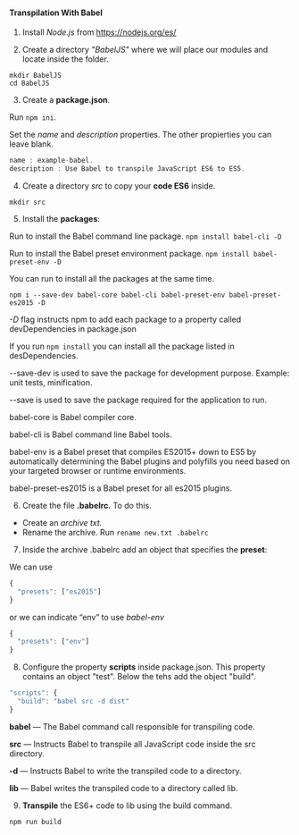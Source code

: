 #### Transpilation With Babel ####

1. Install *Node.js* from <https://nodejs.org/es/>

2. Create a directory *"BabelJS"* where we will place our modules and locate inside the folder.

  ~~~
  mkdir BabelJS
  cd BabelJS
  ~~~

3. Create a __package.json__. 
  
  Run `npm ini`.

  Set the *name* and *description* properties. The other propierties you can leave blank.
    
  ```javascript
  name : example-babel.
  description : Use Babel to transpile JavaScript ES6 to ES5.
  ```
    
4. Create a directory *src* to copy your __code ES6__ inside.

  `mkdir src`

5. Install the __packages__:

  Run to install the Babel command line package.
  `npm install babel-cli -D`

  Run to install the Babel preset environment package.
  `npm install babel-preset-env -D`

  You can run to install all the packages at the same time.

  `npm i --save-dev babel-core babel-cli babel-preset-env babel-preset-es2015 -D`

  *-D* flag instructs npm to add each package to a property called devDependencies in package.json

  If you run `npm install` you can install all the package listed in desDependencies.


  --save-dev is used to save the package for development purpose. Example: unit tests, minification.
  
  --save is used to save the package required for the application to run.
  
  babel-core is Babel compiler core.
  
  babel-cli is Babel command line Babel tools.
  
  babel-env is a Babel preset that compiles ES2015+ down to ES5 by automatically determining the Babel plugins and polyfills you need based on your targeted browser or runtime environments.
  
  babel-preset-es2015 is a Babel preset for all es2015 plugins.

6. Create the file __.babelrc.__ To do this.
  - Create an *archive txt.*
  - Rename the archive. Run `rename new.txt .babelrc`

7. Inside the archive .babelrc add an object that specifies the __preset__:

  We can use
  
  ```javascript
  {
    "presets": ["es2015"]
  }
  ```
  
  or we can indicate “env” to use *babel-env*
   
  ```javascript
  {
    "presets": ["env"]
  }
  ```
  
8. Configure the property __scripts__ inside package.json. This property contains an object "test". Below the tehs add the object "build".
   
  ```javascript
  "scripts": {
    "build": "babel src -d dist"
  }
  ```

  __babel__ — The Babel command call responsible for transpiling code.
  
  __src__ — Instructs Babel to transpile all JavaScript code inside the src directory.
  
  __-d__ — Instructs Babel to write the transpiled code to a directory.
  
  __lib__ — Babel writes the transpiled code to a directory called lib.

9. __Transpile__ the ES6+ code to lib using the build command.
  
  `npm run build`
